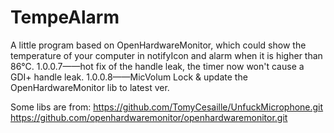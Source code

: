 # TempeAlarm
A little program based on OpenHardwareMonitor, which could show the temperature of your computer in notifyIcon and alarm when it is higher than 86℃.
1.0.0.7——hot fix of the handle leak, the timer now won't cause a GDI+ handle leak.
1.0.0.8——MicVolum Lock & update the OpenHardwareMonitor lib to latest ver.

Some libs are from:
https://github.com/TomyCesaille/UnfuckMicrophone.git
https://github.com/openhardwaremonitor/openhardwaremonitor.git
